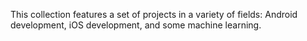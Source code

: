 This collection features a set of projects in a variety of fields: Android
development, iOS development, and  some machine learning. 

